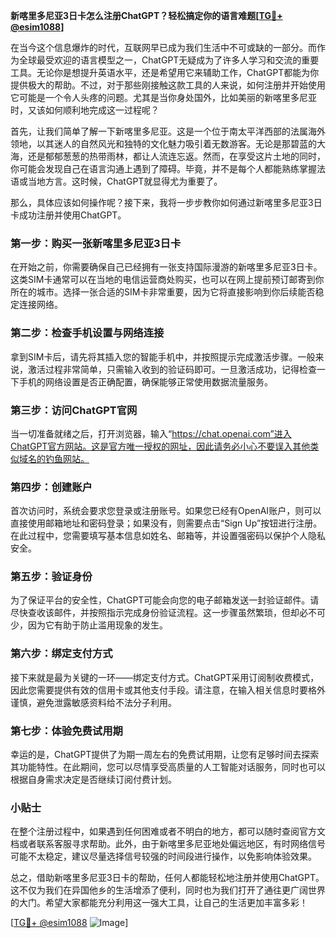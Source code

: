 **新喀里多尼亚3日卡怎么注册ChatGPT？轻松搞定你的语言难题[[TG💪+ @esim1088](https://t.me/s/esim1088)]**

在当今这个信息爆炸的时代，互联网早已成为我们生活中不可或缺的一部分。而作为全球最受欢迎的语言模型之一，ChatGPT无疑成为了许多人学习和交流的重要工具。无论你是想提升英语水平，还是希望用它来辅助工作，ChatGPT都能为你提供极大的帮助。不过，对于那些刚接触这款工具的人来说，如何注册并开始使用它可能是一个令人头疼的问题。尤其是当你身处国外，比如美丽的新喀里多尼亚时，又该如何顺利地完成这一过程呢？

首先，让我们简单了解一下新喀里多尼亚。这是一个位于南太平洋西部的法属海外领地，以其迷人的自然风光和独特的文化魅力吸引着无数游客。无论是那碧蓝的大海，还是郁郁葱葱的热带雨林，都让人流连忘返。然而，在享受这片土地的同时，你可能会发现自己在语言沟通上遇到了障碍。毕竟，并不是每个人都能熟练掌握法语或当地方言。这时候，ChatGPT就显得尤为重要了。

那么，具体应该如何操作呢？接下来，我将一步步教你如何通过新喀里多尼亚3日卡成功注册并使用ChatGPT。

### 第一步：购买一张新喀里多尼亚3日卡

在开始之前，你需要确保自己已经拥有一张支持国际漫游的新喀里多尼亚3日卡。这类SIM卡通常可以在当地的电信运营商处购买，也可以在网上提前预订邮寄到你所在的城市。选择一张合适的SIM卡非常重要，因为它将直接影响到你后续能否稳定连接网络。

### 第二步：检查手机设置与网络连接

拿到SIM卡后，请先将其插入您的智能手机中，并按照提示完成激活步骤。一般来说，激活过程非常简单，只需输入收到的验证码即可。一旦激活成功，记得检查一下手机的网络设置是否正确配置，确保能够正常使用数据流量服务。

### 第三步：访问ChatGPT官网

当一切准备就绪之后，打开浏览器，输入“https://chat.openai.com”进入ChatGPT官方网站。这是官方唯一授权的网址，因此请务必小心不要误入其他类似域名的钓鱼网站。

### 第四步：创建账户

首次访问时，系统会要求您登录或注册账号。如果您已经有OpenAI账户，则可以直接使用邮箱地址和密码登录；如果没有，则需要点击“Sign Up”按钮进行注册。在此过程中，您需要填写基本信息如姓名、邮箱等，并设置强密码以保护个人隐私安全。

### 第五步：验证身份

为了保证平台的安全性，ChatGPT可能会向您的电子邮箱发送一封验证邮件。请尽快查收该邮件，并按照指示完成身份验证流程。这一步骤虽然繁琐，但却必不可少，因为它有助于防止滥用现象的发生。

### 第六步：绑定支付方式

接下来就是最为关键的一环——绑定支付方式。ChatGPT采用订阅制收费模式，因此您需要提供有效的信用卡或其他支付手段。请注意，在输入相关信息时要格外谨慎，避免泄露敏感资料给不法分子利用。

### 第七步：体验免费试用期

幸运的是，ChatGPT提供了为期一周左右的免费试用期，让您有足够时间去探索其功能特性。在此期间，您可以尽情享受高质量的人工智能对话服务，同时也可以根据自身需求决定是否继续订阅付费计划。

### 小贴士

在整个注册过程中，如果遇到任何困难或者不明白的地方，都可以随时查阅官方文档或者联系客服寻求帮助。此外，由于新喀里多尼亚地处偏远地区，有时网络信号可能不太稳定，建议尽量选择信号较强的时间段进行操作，以免影响体验效果。

总之，借助新喀里多尼亚3日卡的帮助，任何人都能轻松地注册并使用ChatGPT。这不仅为我们在异国他乡的生活增添了便利，同时也为我们打开了通往更广阔世界的大门。希望大家都能充分利用这一强大工具，让自己的生活更加丰富多彩！

[[TG💪+ @esim1088](https://t.me/s/esim1088) ![Image](https://i.postimg.cc/4NQfJmqS/Snipaste-2025-05-13-00-14-12.png)]